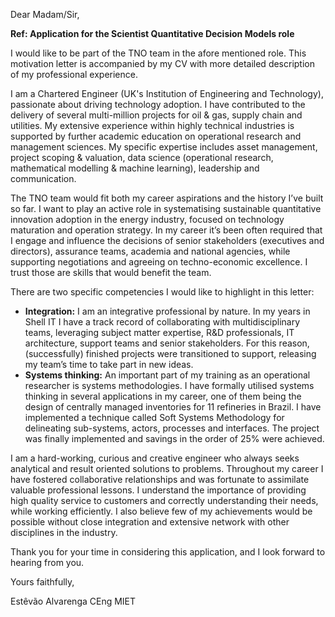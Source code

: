 Dear Madam/Sir,

**Ref: Application for the Scientist Quantitative Decision Models role**

I would like to be part of the TNO team in the afore mentioned role.
This motivation letter is accompanied by my CV with more detailed description of my professional experience.

I am a Chartered Engineer (UK's Institution of Engineering and Technology), passionate about driving technology adoption.
I have contributed to the delivery of several multi-million projects for oil & gas, supply chain and utilities.
My extensive experience within highly technical industries is supported by further academic education on operational research and management sciences.
My specific expertise includes asset management, project scoping & valuation, data science (operational research, mathematical modelling & machine learning), leadership and communication.

The TNO team would fit both my career aspirations and the history I’ve built so far.
I want to play an active role in systematising sustainable quantitative innovation adoption in the energy industry, focused on technology maturation and operation strategy.
In my career it’s been often required that I engage and influence the decisions of senior stakeholders (executives and directors), assurance teams, academia and national agencies, while supporting negotiations and agreeing on techno-economic excellence.
I trust those are skills that would benefit the team.

There are two specific competencies I would like to highlight in this letter:
- **Integration:**
I am an integrative professional by nature.
In my years in Shell IT I have a track record of collaborating with multidisciplinary teams, leveraging subject matter expertise, R&D professionals, IT architecture, support teams and senior stakeholders.
For this reason, (successfully) finished projects were transitioned to support, releasing my team’s time to take part in new ideas.
- **Systems thinking:**
An important part of my training as an operational researcher is systems methodologies. I have formally utilised systems thinking in several applications in my career, one of them being the design of centrally managed inventories for 11 refineries in Brazil. I have implemented a technique called Soft Systems Methodology for delineating sub-systems, actors, processes and interfaces. The project was finally implemented and savings in the order of 25% were achieved.

I am a hard-working, curious and creative engineer who always seeks analytical and result oriented solutions to problems.
Throughout my career I have fostered collaborative relationships and was fortunate to assimilate valuable professional lessons.
I understand the importance of providing high quality service to customers and correctly understanding their needs, while working efficiently.
I also believe few of my achievements would be possible without close integration and extensive network with other disciplines in the industry.

Thank you for your time in considering this application, and I look forward to hearing from you.

Yours faithfully,

Estêvão Alvarenga CEng MIET
